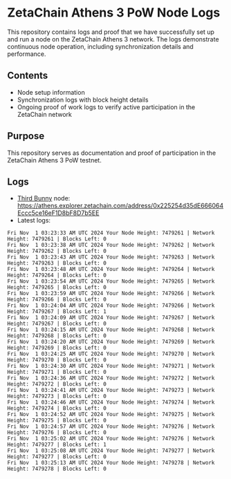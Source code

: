 # ZetaChain Athens 3 PoW Node Logs
This repository contains logs and proof that we have successfully set up and run a node on the ZetaChain Athens 3 network. The logs demonstrate continuous node operation, including synchronization details and performance.

## Contents
- Node setup information
- Synchronization logs with block height details
- Ongoing proof of work logs to verify active participation in the ZetaChain network

## Purpose
This repository serves as documentation and proof of participation in the ZetaChain Athens 3 PoW testnet.

## Logs

- [Third Bunny](https://thirdbunny.xyz/) node: https://athens.explorer.zetachain.com/address/0x225254d35dE666064Eccc5ce16eF1D8bF8D7b5EE
- Latest logs:
```
Fri Nov  1 03:23:33 AM UTC 2024 Your Node Height: 7479261 | Network Height: 7479261 | Blocks Left: 0
Fri Nov  1 03:23:38 AM UTC 2024 Your Node Height: 7479262 | Network Height: 7479262 | Blocks Left: 0
Fri Nov  1 03:23:43 AM UTC 2024 Your Node Height: 7479263 | Network Height: 7479263 | Blocks Left: 0
Fri Nov  1 03:23:48 AM UTC 2024 Your Node Height: 7479264 | Network Height: 7479264 | Blocks Left: 0
Fri Nov  1 03:23:54 AM UTC 2024 Your Node Height: 7479265 | Network Height: 7479265 | Blocks Left: 0
Fri Nov  1 03:23:59 AM UTC 2024 Your Node Height: 7479266 | Network Height: 7479266 | Blocks Left: 0
Fri Nov  1 03:24:04 AM UTC 2024 Your Node Height: 7479266 | Network Height: 7479267 | Blocks Left: 1
Fri Nov  1 03:24:09 AM UTC 2024 Your Node Height: 7479267 | Network Height: 7479267 | Blocks Left: 0
Fri Nov  1 03:24:15 AM UTC 2024 Your Node Height: 7479268 | Network Height: 7479268 | Blocks Left: 0
Fri Nov  1 03:24:20 AM UTC 2024 Your Node Height: 7479269 | Network Height: 7479269 | Blocks Left: 0
Fri Nov  1 03:24:25 AM UTC 2024 Your Node Height: 7479270 | Network Height: 7479270 | Blocks Left: 0
Fri Nov  1 03:24:30 AM UTC 2024 Your Node Height: 7479271 | Network Height: 7479271 | Blocks Left: 0
Fri Nov  1 03:24:36 AM UTC 2024 Your Node Height: 7479272 | Network Height: 7479272 | Blocks Left: 0
Fri Nov  1 03:24:41 AM UTC 2024 Your Node Height: 7479273 | Network Height: 7479273 | Blocks Left: 0
Fri Nov  1 03:24:46 AM UTC 2024 Your Node Height: 7479274 | Network Height: 7479274 | Blocks Left: 0
Fri Nov  1 03:24:52 AM UTC 2024 Your Node Height: 7479275 | Network Height: 7479275 | Blocks Left: 0
Fri Nov  1 03:24:57 AM UTC 2024 Your Node Height: 7479276 | Network Height: 7479276 | Blocks Left: 0
Fri Nov  1 03:25:02 AM UTC 2024 Your Node Height: 7479276 | Network Height: 7479277 | Blocks Left: 1
Fri Nov  1 03:25:08 AM UTC 2024 Your Node Height: 7479277 | Network Height: 7479277 | Blocks Left: 0
Fri Nov  1 03:25:13 AM UTC 2024 Your Node Height: 7479278 | Network Height: 7479278 | Blocks Left: 0
```
